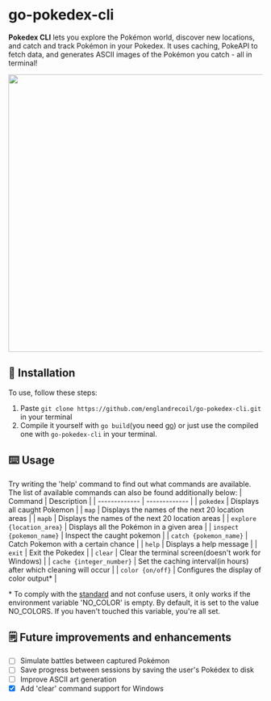 # go-pokedex-cli

**Pokedex CLI** lets you explore the Pokémon world, discover new locations, and catch and track Pokémon in your Pokedex. It uses caching, PokeAPI to fetch data, and generates ASCII images of the Pokémon you catch - all in terminal!

<img src="https://iili.io/2MTNJ4V.jpg" width="550">

## :minidisc: Installation
To use, follow these steps:
1. Paste `git clone https://github.com/englandrecoil/go-pokedex-cli.git` in your terminal
2. Compile it yourself with `go build`(you need [go](https://go.dev)) or just use the compiled one with `go-pokedex-cli` in your terminal.

## :keyboard: Usage
Try writing the 'help' command to find out what commands are available. 
The list of available commands can also be found additionally below:
| Command  | Description |
| ------------- | ------------- |
| `pokedex`  | Displays all caught Pokemon |
| `map`  | Displays the names of the next 20 location areas |
| `mapb` | Displays the names of the next 20 location areas |
| `explore {location_area}` | Displays all the Pokémon in a given area |
| `inspect {pokemon_name}` | Inspect the caught pokemon |
| `catch {pokemon_name}` | Catch Pokemon with a certain chance |
| `help` | Displays a help message |
| `exit` | Exit the Pokedex |
| `clear` | Clear the terminal screen(doesn't work for Windows) |
| `cache {integer_number}` | Set the caching interval(in hours) after which cleaning will occur |
| `color {on/off}` | Configures the display of color output* |

\* To comply with the [standard](https://no-color.org) and not confuse users, it only works if the environment variable 'NO_COLOR' is empty. By default, it is set to the value NO_COLORS. If you haven't touched this variable, you're all set.

## :spiral_notepad: Future improvements and enhancements
- [ ] Simulate battles between captured Pokémon
- [ ] Save progress between sessions by saving the user's Pokédex to disk
- [ ] Improve ASCII art generation
- [X] Add 'clear' command support for Windows
